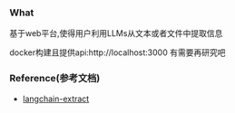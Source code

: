 ### What
基于web平台,使得用户利用LLMs从文本或者文件中提取信息

docker构建且提供api:http://localhost:3000
有需要再研究吧




### Reference(参考文档)
* [langchain-extract](https://github.com/langchain-ai/langchain-extract)





